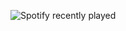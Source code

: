 


![Spotify recently played](https://spotify-recently-played-readme.vercel.app/api?user=franciscoramonsp)
